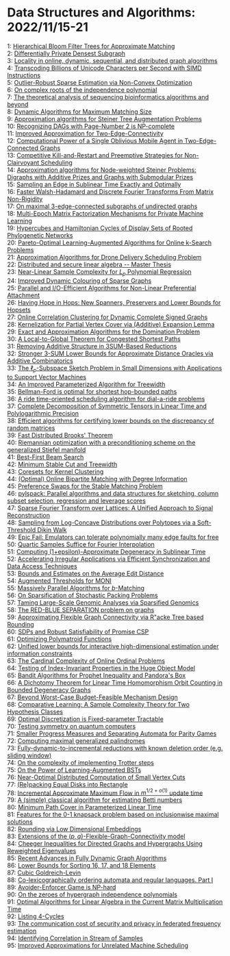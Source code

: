# Data Structures and Algorithms: 2022/11/15-21  
1: [Hierarchical Bloom Filter Trees for Approximate Matching](https://doi.org/10.48550/arXiv.1712.04544)  
2: [Differentially Private Densest Subgraph](https://doi.org/10.48550/arXiv.2106.00508)  
3: [Locality in online, dynamic, sequential, and distributed graph  algorithms](https://doi.org/10.48550/arXiv.2109.06593)  
4: [Transcoding Billions of Unicode Characters per Second with SIMD  Instructions](https://doi.org/10.48550/arXiv.2109.10433)  
5: [Outlier-Robust Sparse Estimation via Non-Convex Optimization](https://doi.org/10.48550/arXiv.2109.11515)  
6: [On complex roots of the independence polynomial](https://doi.org/10.48550/arXiv.2204.04868)  
7: [The theoretical analysis of sequencing bioinformatics algorithms and  beyond](https://doi.org/10.48550/arXiv.2205.01785)  
8: [Dynamic Algorithms for Maximum Matching Size](https://doi.org/10.48550/arXiv.2207.07607)  
9: [Approximation algorithms for Steiner Tree Augmentation Problems](https://doi.org/10.48550/arXiv.2207.07983)  
10: [Recognizing DAGs with Page-Number 2 is NP-complete](https://doi.org/10.48550/arXiv.2208.13615)  
11: [Improved Approximation for Two-Edge-Connectivity](https://doi.org/10.48550/arXiv.2209.10265)  
12: [Computational Power of a Single Oblivious Mobile Agent in  Two-Edge-Connected Graphs](https://doi.org/10.48550/arXiv.2211.00332)  
13: [Competitive Kill-and-Restart and Preemptive Strategies for  Non-Clairvoyant Scheduling](https://doi.org/10.48550/arXiv.2211.02044)  
14: [Approximation algorithms for Node-weighted Steiner Problems: Digraphs  with Additive Prizes and Graphs with Submodular Prizes](https://doi.org/10.48550/arXiv.2211.03653)  
15: [Sampling an Edge in Sublinear Time Exactly and Optimally](https://doi.org/10.48550/arXiv.2211.04981)  
16: [Faster Walsh-Hadamard and Discrete Fourier Transforms From Matrix  Non-Rigidity](https://doi.org/10.48550/arXiv.2211.06459)  
17: [On maximal 3-edge-connected subgraphs of undirected graphs](https://doi.org/10.48550/arXiv.2211.06521)  
18: [Multi-Epoch Matrix Factorization Mechanisms for Private Machine Learning](https://doi.org/10.48550/arXiv.2211.06530)  
19: [Hypercubes and Hamiltonian Cycles of Display Sets of Rooted Phylogenetic  Networks](https://doi.org/10.48550/arXiv.2211.06549)  
20: [Pareto-Optimal Learning-Augmented Algorithms for Online k-Search  Problems](https://doi.org/10.48550/arXiv.2211.06567)  
21: [Approximation Algorithms for Drone Delivery Scheduling Problem](https://doi.org/10.48550/arXiv.2211.06636)  
22: [Distributed and secure linear algebra -- Master Thesis](https://doi.org/10.48550/arXiv.2211.06732)  
23: [Near-Linear Sample Complexity for $L_p$ Polynomial Regression](https://doi.org/10.48550/arXiv.2211.06790)  
24: [Improved Dynamic Colouring of Sparse Graphs](https://doi.org/10.48550/arXiv.2211.06858)  
25: [Parallel and I/O-Efficient Algorithms for Non-Linear Preferential  Attachment](https://doi.org/10.48550/arXiv.2211.06884)  
26: [Having Hope in Hops: New Spanners, Preservers and Lower Bounds for  Hopsets](https://doi.org/10.48550/arXiv.2211.06920)  
27: [Online Correlation Clustering for Dynamic Complete Signed Graphs](https://doi.org/10.48550/arXiv.2211.07000)  
28: [Kernelization for Partial Vertex Cover via (Additive) Expansion Lemma](https://doi.org/10.48550/arXiv.2211.07001)  
29: [Exact and Approximation Algorithms for the Domination Problem](https://doi.org/10.48550/arXiv.2211.07019)  
30: [A Local-to-Global Theorem for Congested Shortest Paths](https://doi.org/10.48550/arXiv.2211.07042)  
31: [Removing Additive Structure in 3SUM-Based Reductions](https://doi.org/10.48550/arXiv.2211.07048)  
32: [Stronger 3-SUM Lower Bounds for Approximate Distance Oracles via  Additive Combinatorics](https://doi.org/10.48550/arXiv.2211.07058)  
33: [The $\ell_p$-Subspace Sketch Problem in Small Dimensions with  Applications to Support Vector Machines](https://doi.org/10.48550/arXiv.2211.07132)  
34: [An Improved Parameterized Algorithm for Treewidth](https://doi.org/10.48550/arXiv.2211.07154)  
35: [Bellman-Ford is optimal for shortest hop-bounded paths](https://doi.org/10.48550/arXiv.2211.07325)  
36: [A ride time-oriented scheduling algorithm for dial-a-ride problems](https://doi.org/10.48550/arXiv.2211.07347)  
37: [Complete Decomposition of Symmetric Tensors in Linear Time and  Polylogarithmic Precision](https://doi.org/10.48550/arXiv.2211.07407)  
38: [Efficient algorithms for certifying lower bounds on the discrepancy of  random matrices](https://doi.org/10.48550/arXiv.2211.07503)  
39: [Fast Distributed Brooks' Theorem](https://doi.org/10.48550/arXiv.2211.07606)  
40: [Riemannian optimization with a preconditioning scheme on the generalized  Stiefel manifold](https://doi.org/10.48550/arXiv.1902.01635)  
41: [Best-First Beam Search](https://doi.org/10.48550/arXiv.2007.03909)  
42: [Minimum Stable Cut and Treewidth](https://doi.org/10.48550/arXiv.2104.13097)  
43: [Coresets for Kernel Clustering](https://doi.org/10.48550/arXiv.2110.02898)  
44: [(Optimal) Online Bipartite Matching with Degree Information](https://doi.org/10.48550/arXiv.2110.11439)  
45: [Preference Swaps for the Stable Matching Problem](https://doi.org/10.48550/arXiv.2112.15361)  
46: [pylspack: Parallel algorithms and data structures for sketching, column  subset selection, regression and leverage scores](https://doi.org/10.48550/arXiv.2203.02798)  
47: [Sparse Fourier Transform over Lattices: A Unified Approach to Signal  Reconstruction](https://doi.org/10.48550/arXiv.2205.00658)  
48: [Sampling from Log-Concave Distributions over Polytopes via a  Soft-Threshold Dikin Walk](https://doi.org/10.48550/arXiv.2206.09384)  
49: [Epic Fail: Emulators can tolerate polynomially many edge faults for free](https://doi.org/10.48550/arXiv.2209.03675)  
50: [Quartic Samples Suffice for Fourier Interpolation](https://doi.org/10.48550/arXiv.2210.12495)  
51: [Computing (1+epsilon)-Approximate Degeneracy in Sublinear Time](https://doi.org/10.48550/arXiv.2211.04627)  
52: [Accelerating Irregular Applications via Efficient Synchronization and  Data Access Techniques](https://doi.org/10.48550/arXiv.2211.05908)  
53: [Bounds and Estimates on the Average Edit Distance](https://doi.org/10.48550/arXiv.2211.07644)  
54: [Augmented Thresholds for MONI](https://doi.org/10.48550/arXiv.2211.07794)  
55: [Massively Parallel Algorithms for $b$-Matching](https://doi.org/10.48550/arXiv.2211.07796)  
56: [On Sparsification of Stochastic Packing Problems](https://doi.org/10.48550/arXiv.2211.07829)  
57: [Taming Large-Scale Genomic Analyses via Sparsified Genomics](https://doi.org/10.48550/arXiv.2211.08157)  
58: [The RED-BLUE SEPARATION problem on graphs](https://doi.org/10.48550/arXiv.2211.08283)  
59: [Approximating Flexible Graph Connectivity via R\"acke Tree based  Rounding](https://doi.org/10.48550/arXiv.2211.08324)  
60: [SDPs and Robust Satisfiability of Promise CSP](https://doi.org/10.48550/arXiv.2211.08373)  
61: [Optimizing Polymatroid Functions](https://doi.org/10.48550/arXiv.2211.08381)  
62: [Unified lower bounds for interactive high-dimensional estimation under  information constraints](https://doi.org/10.48550/arXiv.2010.06562)  
63: [The Cardinal Complexity of Online Ordinal Problems](https://doi.org/10.48550/arXiv.2204.01418)  
64: [Testing of Index-Invariant Properties in the Huge Object Model](https://doi.org/10.48550/arXiv.2207.12514)  
65: [Bandit Algorithms for Prophet Inequality and Pandora's Box](https://doi.org/10.48550/arXiv.2211.08586)  
66: [A Dichotomy Theorem for Linear Time Homomorphism Orbit Counting in  Bounded Degeneracy Graphs](https://doi.org/10.48550/arXiv.2211.08605)  
67: [Beyond Worst-Case Budget-Feasible Mechanism Design](https://doi.org/10.48550/arXiv.2211.08711)  
68: [Comparative Learning: A Sample Complexity Theory for Two Hypothesis  Classes](https://doi.org/10.48550/arXiv.2211.09101)  
69: [Optimal Discretization is Fixed-parameter Tractable](https://doi.org/10.48550/arXiv.2003.02475)  
70: [Testing symmetry on quantum computers](https://doi.org/10.48550/arXiv.2105.12758)  
71: [Smaller Progress Measures and Separating Automata for Parity Games](https://doi.org/10.48550/arXiv.2205.00744)  
72: [Computing maximal generalized palindromes](https://doi.org/10.48550/arXiv.2210.02067)  
73: [Fully-dynamic-to-incremental reductions with known deletion order (e.g.  sliding window)](https://doi.org/10.48550/arXiv.2211.05178)  
74: [On the complexity of implementing Trotter steps](https://doi.org/10.48550/arXiv.2211.09133)  
75: [On the Power of Learning-Augmented BSTs](https://doi.org/10.48550/arXiv.2211.09251)  
76: [Near-Optimal Distributed Computation of Small Vertex Cuts](https://doi.org/10.48550/arXiv.2211.09415)  
77: [(Re)packing Equal Disks into Rectangle](https://doi.org/10.48550/arXiv.2211.09603)  
78: [Incremental Approximate Maximum Flow in $m^{1/2+o(1)}$ update time](https://doi.org/10.48550/arXiv.2211.09606)  
79: [A (simple) classical algorithm for estimating Betti numbers](https://doi.org/10.48550/arXiv.2211.09618)  
80: [Minimum Path Cover in Parameterized Linear Time](https://doi.org/10.48550/arXiv.2211.09659)  
81: [Features for the 0-1 knapsack problem based on inclusionwise maximal  solutions](https://doi.org/10.48550/arXiv.2211.09665)  
82: [Rounding via Low Dimensional Embeddings](https://doi.org/10.48550/arXiv.2211.09729)  
83: [Extensions of the $(p,q)$-Flexible-Graph-Connectivity model](https://doi.org/10.48550/arXiv.2211.09747)  
84: [Cheeger Inequalities for Directed Graphs and Hypergraphs Using  Reweighted Eigenvalues](https://doi.org/10.48550/arXiv.2211.09776)  
85: [Recent Advances in Fully Dynamic Graph Algorithms](https://doi.org/10.48550/arXiv.2102.11169)  
86: [Lower Bounds for Sorting 16, 17, and 18 Elements](https://doi.org/10.48550/arXiv.2206.05597)  
87: [Cubic Goldreich-Levin](https://doi.org/10.48550/arXiv.2207.13281)  
88: [Co-lexicographically ordering automata and regular languages. Part I](https://doi.org/10.48550/arXiv.2208.04931)  
89: [Avoider-Enforcer Game is NP-hard](https://doi.org/10.48550/arXiv.2208.06687)  
90: [On the zeroes of hypergraph independence polynomials](https://doi.org/10.48550/arXiv.2211.00464)  
91: [Optimal Algorithms for Linear Algebra in the Current Matrix  Multiplication Time](https://doi.org/10.48550/arXiv.2211.09964)  
92: [Listing 4-Cycles](https://doi.org/10.48550/arXiv.2211.10022)  
93: [The communication cost of security and privacy in federated frequency  estimation](https://doi.org/10.48550/arXiv.2211.10041)  
94: [Identifying Correlation in Stream of Samples](https://doi.org/10.48550/arXiv.2211.10137)  
95: [Improved Approximations for Unrelated Machine Scheduling](https://doi.org/10.48550/arXiv.2211.10398)  